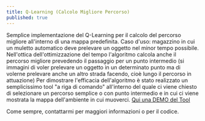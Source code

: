 ```yaml
---
title: Q-Learning (Calcolo Migliore Percorso)
published: true
---
```


Semplice implementazione del Q-Learning per il calcolo del percorso migliore all'interno di una mappa predefinita.
Caso d'uso: magazzino in cui un muletto automatico deve prelevare un oggetto nel minor tempo possibile. Nell'ottica dell'ottimizzazione del tempo l'algoritmo calcola anche il percorso migliore prevedendo il passaggio per un punto intermedio (si immagini di voler prelevare un oggetto in un determinato punto ma di volerne prelevare anche un altro strada facendo, cioè lungo il percorso in attuazione) 
Per dimostrare l'efficacia dell'algoritmo è stato realizzato un semplicissimo tool "a riga di comando" all'interno del quale ci viene chiesto di selezionare un percorso semplice o con punto intermedio e in cui ci viene mostrata la mappa dell'ambiente in cui muoverci.
[Qui una DEMO del Tool](https://drive.google.com/file/d/1eUVQYJvKwX5IWcsW9EU3w8Dmtx7NW18g/view?usp=sharing)

Come sempre, contattarmi per maggiori informazioni o per il codice.

